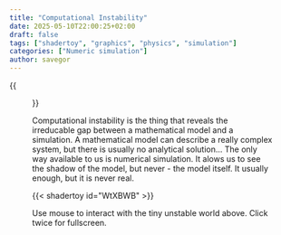 ```yaml
---
title: "Computational Instability"
date: 2025-05-10T22:00:25+02:00
draft: false
tags: ["shadertoy", "graphics", "physics", "simulation"]
categories: ["Numeric simulation"]
author: savegor
---
```


{{<figure class="default" src="/images/instability_preview.png" alt="Tiny world.">}}

Computational instability is the thing that reveals the irreducable gap between
a mathematical model and a simulation. A mathematical model can describe a really
complex system, but there is usually no analytical solution...
The only way available to us is numerical simulation. It alows us to see the shadow
of the model, but never - the model itself. It usually enough, but it is never real.

{{< shadertoy id="WtXBWB" >}}

Use mouse to interact with the tiny unstable world above. Click twice for fullscreen.
